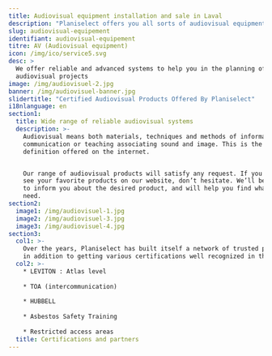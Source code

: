 ```yaml
---
title: Audiovisual equipment installation and sale in Laval
description: "Planiselect offers you all sorts of audiovisual equipment so that you can capture quality images and sounds."
slug: audiovisual-equipement
identifiant: audiovisual-equipement
titre: AV (Audiovisual equipment)
icon: /img/ico/service5.svg
desc: >
  We offer reliable and advanced systems to help you in the planning of your
  audiovisual projects
image: /img/audiovisuel-2.jpg
banner: /img/audiovisuel-banner.jpg
slidertitle: "Certified Audiovisual Products Offered By Planiselect"
i18nlanguage: en
section1:
  title: Wide range of reliable audiovisual systems
  description: >-
    Audiovisual means both materials, techniques and methods of information,
    communication or teaching associating sound and image. This is the
    definition offered on the internet.


    Our range of audiovisual products will satisfy any request. If you do not
    see your favorite products on our website, don’t hesitate. We’ll be pleased
    to inform you about the desired product, and will help you find what you
    need.
section2:
  image1: /img/audiovisuel-1.jpg
  image2: /img/audiovisuel-3.jpg
  image3: /img/audiovisuel-4.jpg
section3:
  col1: >-
    Over the years, Planiselect has built itself a network of trusted partners,
    in addition to getting various certifications well recognized in the field.
  col2: >-
    * LEVITON : Atlas level
    
    * TOA (intercommunication)
    
    * HUBBELL
    
    * Asbestos Safety Training
    
    * Restricted access areas
  title: Certifications and partners
---
```


